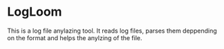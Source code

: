 # LogLoom
This is a log file anylazing tool. It reads log files, parses them deppending on the format and helps the anylzing of the file.
